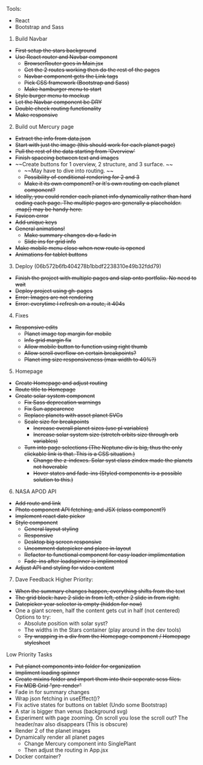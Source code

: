 Tools:
- React
- Bootstrap and Sass

1. Build Navbar
  - ~~First setup the stars background~~
  - ~~Use React router and Navbar component~~
    - ~~BrowserRouter goes in Main.jsx~~
    - ~~Get the 2 routes working then do the rest of the pages~~
    - ~~Navbar component gets the Link tags~~
    - ~~Pick CSS framework (Bootstrap and Sass)~~
    - ~~Make hamburger menu to start~~
  - ~~Style burger menu to mockup~~
  - ~~Let the Navbar component be DRY~~
  - ~~Double check routing functionality~~
  - ~~Make responsive~~

2. Build out Mercury page
  - ~~Extract the info from data.json~~
  - ~~Start with just the image (this should work for each planet page)~~
  - ~~Pull the rest of the data starting from 'Overview'~~
  - ~~Finish spaceing between text and images~~
  - ~~Create buttons for 1 overview, 2 structure, and 3 surface. ~~
    - ~~May have to dive into routing. ~~
    - ~~Possibility of conditional rendering for 2 and 3~~
    - ~~Make it its own component? or It's own routing on each planet component?~~
  - ~~Ideally, you could render each planet info dynamically rather than hard coding each page. The multiple pages are generally a placeholder. .map() may be handy here.~~
  - ~~Favicon error~~
  - ~~Add unique keys~~
  - ~~General animations!~~
    - ~~Make summary changes do a fade in~~
    - ~~Slide ins for grid info~~
  - ~~Make mobile menu close when new route is opened~~
  - ~~Animations for tablet buttons~~

3. Deploy (06b572b6fb404278b1bbdf2238310e49b32fdd79)
  - ~~Finish the project with multiple pages and slap onto portfolio. No need to wait~~
  - ~~Deploy project using gh-pages~~
  - ~~Error: Images are not rendering~~
  - ~~Error: everytime I refresh on a route, it 404s~~

4. Fixes
  - ~~Responsive edits~~
    - ~~Planet image top margin for mobile~~
    - ~~Info grid margin fix~~
    - ~~Allow mobile button to function using right thumb~~
    - ~~Allow scroll overflow on certain breakpoints?~~
    - ~~Planet img size responsiveness (max width to 40%?)~~

5. Homepage
  - ~~Create Homepage and adjust routing~~
  - ~~Route title to Homepage~~
  - ~~Create solar system component~~
    - ~~Fix Sass deprecation warnings~~
    - ~~Fix Sun appearence~~
    - ~~Replace planets with asset planet SVGs~~
    - ~~Scale size for breakpoints~~
      - ~~Increase overall planet sizes (use pl variables)~~
      - ~~Increase solar system size (stretch orbits size through orb variables)~~
    - ~~Turn into page selections (The Neptune div is big, thus the only clickable link is that. This is a CSS situation.)~~
      - ~~Change the z-indexes. Solar syst class zindex made the planets not hoverable~~
      - ~~Hover states and fade-ins (Styled components is a possible solution to this.)~~

6. NASA APOD API
  - ~~Add route and link~~
  - ~~Photo component API fetching, and JSX (class component?)~~
  - ~~Implement react date picker~~
  - ~~Style component~~
    - ~~General layout styling~~
    - ~~Responsive~~
    - ~~Desktop big screen responsive~~
    - ~~Uncomment datepicker and place in layout~~
    - ~~Refactor to functional component for easy loader implimentation~~
    - ~~Fade-ins after loadspinner is implimented~~
  - ~~Adjust API and styling for video content~~


7. Dave Feedback
  Higher Priority:
  - ~~When the summary changes happen, everything shifts from the text~~
  - ~~The grid block: have 2 slide in from left, other 2 slide in from right.~~
  - ~~Datepicker year selector is empty (hidden for now)~~
  - One a giant screen, half the content gets cut in half (not centered)
    Options to try:
    - Absolute position with solar syst?
    - The widths in the Stars container (play around in the dev tools)
    - ~~Try wrapping in a div from the Homepage component / Homepage stylesheet~~




Low Priority Tasks
  - ~~Put planet components into folder for organization~~
  - ~~Impliment loading spinner~~
  - ~~Create mixins folder and import them into their seperate scss files.~~
  - ~~Fix MDB Grid "pre-render"~~
  - Fade in for summary changes
  - Wrap json fetching in useEffect()?
  - Fix active states for buttons on tablet (Undo some Bootstrap)
  - A star is bigger than venus (background svg)
  - Experiment with page zooming. On scroll you lose the scroll out? The header/nav also disappears (This is obscure)
  - Render 2 of the planet images
  - Dynamically render all planet pages
    - Change Mercury component into SinglePlant
    - Then adjust the routing in App.jsx
  - Docker container?

